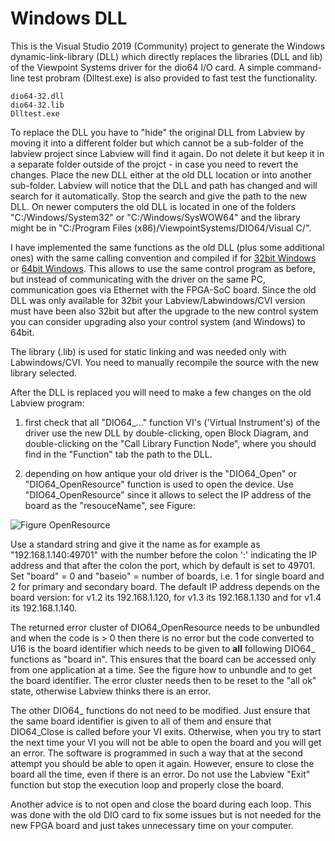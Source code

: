# Windows DLL

This is the Visual Studio 2019 (Community) project to generate the Windows dynamic-link-library (DLL) which directly replaces the libraries (DLL and lib) of the Viewpoint Systems driver for the dio64 I/O card. A simple command-line test probram (Dlltest.exe) is also provided to fast test the functionality.

    dio64-32.dll
    dio64-32.lib
    Dlltest.exe

To replace the DLL you have to "hide" the original DLL from Labview by moving it into a different folder but which cannot be a sub-folder of the labview project since Labview will find it again. Do not delete it but keep it in a separate folder outside of the projct - in case you need to revert the changes. Place the new DLL either at the old DLL location or into another sub-folder. Labview will notice that the DLL and path has changed and will search for it automatically. Stop the search and give the path to the new DLL. On newer computers the old DLL is located in one of the folders "C:/Windows/System32" or "C:/Windows/SysWOW64" and the library might be in "C:/Program Files (x86)/ViewpointSystems/DIO64/Visual C/".

I have implemented the same functions as the old DLL (plus some additional ones) with the same calling convention and compiled if for [32bit Windows](/Windows-DLL/Windows-DLL-x86) or [64bit Windows](/Windows-DLL/Windows-DLL-x64). This allows to use the same control program as before, but instead of communicating with the driver on the same PC, communication goes via Ethernet with the FPGA-SoC board. Since the old DLL was only available for 32bit your Labview/Labwindows/CVI version must have been also 32bit but after the upgrade to the new control system you can consider upgrading also your control system (and Windows) to 64bit. 

The library (.lib) is used for static linking and was needed only with Labwindows/CVI. You need to manually recompile the source with the new library selected. 

After the DLL is replaced you will need to make a few changes on the old Labview program:
1. first check that all "DIO64_..." function VI's ('Virtual Instrument's) of the driver use the new DLL by double-clicking, open Block Diagram, and double-clicking on the "Call Library Function Node", where you should find in the "Function" tab the path to the DLL. 

2. depending on how antique your old driver is the "DIO64_Open" or "DIO64_OpenResource" function is used to open the device. Use "DIO64_OpenResource" since it allows to select the IP address of the board as the "resouceName", see Figure:

![Figure OpenResource](/Windows-DLL/OpenResource.png)

Use a standard string and give it the name as for example as "192.168.1.140:49701" with the number before the colon ':' indicating the IP address and that after the colon the port, which by default is set to 49701. Set "board" = 0 and "baseio" = number of boards, i.e. 1 for single board and 2 for primary and secondary board. The default IP address depends on the board version: for v1.2 its 192.168.1.120, for v1.3 its 192.168.1.130 and for v1.4 its 192.168.1.140. 

The returned error cluster of DIO64_OpenResource needs to be unbundled and when the code is > 0 then there is no error but the code converted to U16 is the board identifier which needs to be given to **all** following DIO64_ functions as "board in". This ensures that the board can be accessed only from one application at a time. See the figure how to unbundle and to get the board identifier. The error cluster needs then to be reset to the "all ok" state, otherwise Labview thinks there is an error.

The other DIO64_ functions do not need to be modified. Just ensure that the same board identifier is given to all of them and ensure that DIO64_Close is called before your VI exits. Otherwise, when you try to start the next time your VI you will not be able to open the board and you will get an error. The software is programmed in such a way that at the second attempt you should be able to open it again. However, ensure to close the board all the time, even if there is an error. Do not use the Labview "Exit" function but stop the execution loop and properly close the board.

Another advice is to not open and close the board during each loop. This was done with the old DIO card to fix some issues but is not needed for the new FPGA board and just takes unnecessary time on your computer.


